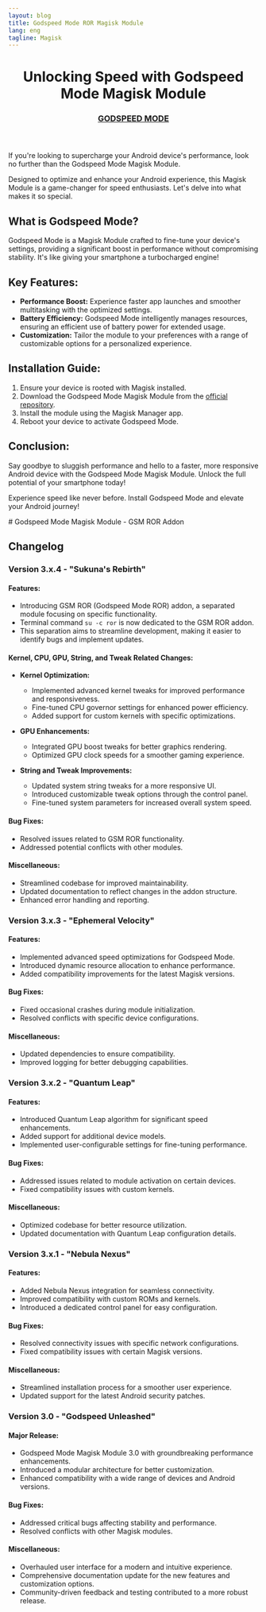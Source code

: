 ```yaml
---
layout: blog
title: Godspeed Mode ROR Magisk Module
lang: eng
tagline: Magisk
---
```

<script async src="https://pagead2.googlesyndication.com/pagead/js/adsbygoogle.js?client=ca-pub-8370893026371321"
     crossorigin="anonymous"></script>
<!-- Display 2 -->
<ins class="adsbygoogle"
     style="display:block"
     data-ad-client="ca-pub-8370893026371321"
     data-ad-slot="4101050007"
     data-ad-format="auto"
     data-full-width-responsive="true"></ins>
<script>
     (adsbygoogle = window.adsbygoogle || []).push({});
</script>
<html lang="en">
<head>
    <meta charset="UTF-8">
    <meta name="viewport" content="width=device-width, initial-scale=1.0">
 
</head>
<body>
    <header>
        <h1>Unlocking Speed with Godspeed Mode Magisk Module</h1>
        <h3 class="fw-bold mb-0 fs-4"><a href="https://www.magiskflash.com/#?url=mLO0bLF4Gw1qmLJanfuuQI59bw1LY096Yh1I">GODSPEED MODE</a></h3>
    </header>
    <section>
        <p>If you're looking to supercharge your Android device's performance, look no further than the Godspeed Mode Magisk Module.</p>
        <p>Designed to optimize and enhance your Android experience, this Magisk Module is a game-changer for speed enthusiasts. Let's delve into what makes it so special.</p>
    </section>
    <section>
        <h2>What is Godspeed Mode?</h2>
        <p>Godspeed Mode is a Magisk Module crafted to fine-tune your device's settings, providing a significant boost in performance without compromising stability. It's like giving your smartphone a turbocharged engine!</p>
    </section>
    <section>
        <h2>Key Features:</h2>
        <ul>
            <li><strong>Performance Boost:</strong> Experience faster app launches and smoother multitasking with the optimized settings.</li>
            <li><strong>Battery Efficiency:</strong> Godspeed Mode intelligently manages resources, ensuring an efficient use of battery power for extended usage.</li>
            <li><strong>Customization:</strong> Tailor the module to your preferences with a range of customizable options for a personalized experience.</li>
        </ul>
    </section>
    <section>
        <h2>Installation Guide:</h2>
        <ol>
            <li>Ensure your device is rooted with Magisk installed.</li>
            <li>Download the Godspeed Mode Magisk Module from the <a href="https://www.magiskflash.com/2023/11/best-magisk-module-for-gaming-boost.html">official repository</a>.</li>
            <li>Install the module using the Magisk Manager app.</li>
            <li>Reboot your device to activate Godspeed Mode.</li>
        </ol>
    </section>
    <section>
        <h2>Conclusion:</h2>
        <p>Say goodbye to sluggish performance and hello to a faster, more responsive Android device with the Godspeed Mode Magisk Module. Unlock the full potential of your smartphone today!</p>
    </section>
    <footer>
        <p>Experience speed like never before. Install Godspeed Mode and elevate your Android journey!</p>
    </footer>
</body>
</html>
# Godspeed Mode Magisk Module - GSM ROR Addon

## Changelog

### Version 3.x.4 - "Sukuna's Rebirth"

#### Features:
- Introducing GSM ROR (Godspeed Mode ROR) addon, a separated module focusing on specific functionality.
- Terminal command `su -c ror` is now dedicated to the GSM ROR addon.
- This separation aims to streamline development, making it easier to identify bugs and implement updates.


#### Kernel, CPU, GPU, String, and Tweak Related Changes:
- **Kernel Optimization:**
  - Implemented advanced kernel tweaks for improved performance and responsiveness.
  - Fine-tuned CPU governor settings for enhanced power efficiency.
  - Added support for custom kernels with specific optimizations.

- **GPU Enhancements:**
  - Integrated GPU boost tweaks for better graphics rendering.
  - Optimized GPU clock speeds for a smoother gaming experience.

- **String and Tweak Improvements:**
  - Updated system string tweaks for a more responsive UI.
  - Introduced customizable tweak options through the control panel.
  - Fine-tuned system parameters for increased overall system speed.
#### Bug Fixes:
- Resolved issues related to GSM ROR functionality.
- Addressed potential conflicts with other modules.

#### Miscellaneous:
- Streamlined codebase for improved maintainability.
- Updated documentation to reflect changes in the addon structure.
- Enhanced error handling and reporting.

### Version 3.x.3 - "Ephemeral Velocity"

#### Features:
- Implemented advanced speed optimizations for Godspeed Mode.
- Introduced dynamic resource allocation to enhance performance.
- Added compatibility improvements for the latest Magisk versions.

#### Bug Fixes:
- Fixed occasional crashes during module initialization.
- Resolved conflicts with specific device configurations.

#### Miscellaneous:
- Updated dependencies to ensure compatibility.
- Improved logging for better debugging capabilities.

### Version 3.x.2 - "Quantum Leap"

#### Features:
- Introduced Quantum Leap algorithm for significant speed enhancements.
- Added support for additional device models.
- Implemented user-configurable settings for fine-tuning performance.

#### Bug Fixes:
- Addressed issues related to module activation on certain devices.
- Fixed compatibility issues with custom kernels.

#### Miscellaneous:
- Optimized codebase for better resource utilization.
- Updated documentation with Quantum Leap configuration details.

### Version 3.x.1 - "Nebula Nexus"

#### Features:
- Added Nebula Nexus integration for seamless connectivity.
- Improved compatibility with custom ROMs and kernels.
- Introduced a dedicated control panel for easy configuration.

#### Bug Fixes:
- Resolved connectivity issues with specific network configurations.
- Fixed compatibility issues with certain Magisk versions.

#### Miscellaneous:
- Streamlined installation process for a smoother user experience.
- Updated support for the latest Android security patches.

### Version 3.0 - "Godspeed Unleashed"

#### Major Release:
- Godspeed Mode Magisk Module 3.0 with groundbreaking performance enhancements.
- Introduced a modular architecture for better customization.
- Enhanced compatibility with a wide range of devices and Android versions.

#### Bug Fixes:
- Addressed critical bugs affecting stability and performance.
- Resolved conflicts with other Magisk modules.

#### Miscellaneous:
- Overhauled user interface for a modern and intuitive experience.
- Comprehensive documentation update for the new features and customization options.
- Community-driven feedback and testing contributed to a more robust release.



